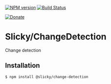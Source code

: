 [![NPM version](https://img.shields.io/npm/v/@slicky/change-detection.svg?style=flat-square)](https://www.npmjs.com/package/@slicky/change-detection)
[![Build Status](https://img.shields.io/travis/SlickyJS/ChangeDetection.svg?style=flat-square)](https://travis-ci.org/SlickyJS/ChangeDetection)

[![Donate](https://img.shields.io/badge/donate-PayPal-brightgreen.svg?style=flat-square)](https://www.paypal.com/cgi-bin/webscr?cmd=_s-xclick&hosted_button_id=LVWBXW9ACUXQ2)

# Slicky/ChangeDetection

Change detection

## Installation

```
$ npm install @slicky/change-detection
```
